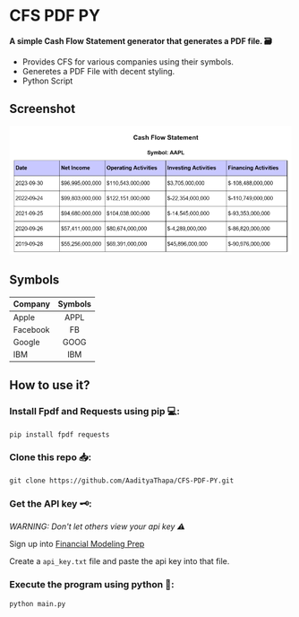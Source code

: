 # CFS PDF PY
**A simple Cash Flow Statement generator that generates a PDF file. 🗃️**
- Provides CFS for various companies using their symbols.
- Generetes a PDF File with decent styling.
- Python Script



## Screenshot
![Screenshot](https://github.com/AadityaThapa/CFS-PDF-PY/blob/main/Screenshot.png)

## Symbols
| Company       | Symbols       | 
| ------------- |:-------------:| 
| Apple         | APPL          | 
| Facebook      | FB            | 
| Google        | GOOG          |
| IBM           | IBM           |

## How to use it?

### Install Fpdf and Requests using pip 💻:
```
pip install fpdf requests
```

### Clone this repo 📥:
```
git clone https://github.com/AadityaThapa/CFS-PDF-PY.git
```
### Get the API key 🗝️:
*WARNING: Don't let others view your api key ⚠️*

Sign up into [Financial Modeling Prep](https://site.financialmodelingprep.com/)

Create a `api_key.txt` file and paste the api key into that file.

### Execute the program using python 🐍:
```
python main.py
```
